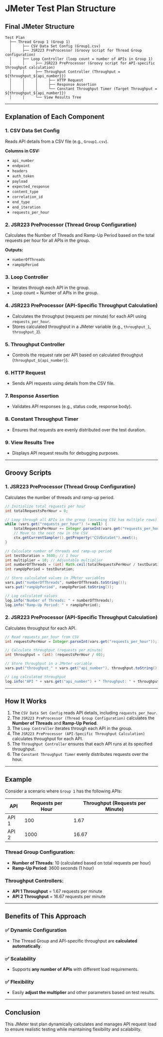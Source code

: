 # JMeter Test Plan Structure

## Final JMeter Structure
```
Test Plan
  ├── Thread Group 1 (Group 1)
  │     ├── CSV Data Set Config (Group1.csv)
  │     ├── JSR223 PreProcessor (Groovy script for Thread Group configuration)
  │     ├── Loop Controller (loop count = number of APIs in Group 1)
  │     │     ├── JSR223 PreProcessor (Groovy script for API-specific throughput calculation)
  │     │     ├── Throughput Controller (Throughput = ${throughput_${api_number}})
  │     │     │     ├── HTTP Request
  │     │     │     ├── Response Assertion
  │     │     │     └── Constant Throughput Timer (Target Throughput = ${throughput_${api_number}})
  │     │     └── View Results Tree
```

---

## Explanation of Each Component

### 1. CSV Data Set Config
Reads API details from a CSV file (e.g., `Group1.csv`).

**Columns in CSV:**
- `api_number`
- `endpoint`
- `headers`
- `auth_token`
- `payload`
- `expected_response`
- `content_type`
- `correlation_id`
- `end_type`
- `end_iteration`
- `requests_per_hour`

### 2. JSR223 PreProcessor (Thread Group Configuration)
Calculates the Number of Threads and Ramp-Up Period based on the total requests per hour for all APIs in the group.

**Outputs:**
- `numberOfThreads`
- `rampUpPeriod`

### 3. Loop Controller
- Iterates through each API in the group.
- Loop count = Number of APIs in the group.

### 4. JSR223 PreProcessor (API-Specific Throughput Calculation)
- Calculates the throughput (requests per minute) for each API using `requests_per_hour`.
- Stores calculated throughput in a JMeter variable (e.g., `throughput_1`, `throughput_2`).

### 5. Throughput Controller
- Controls the request rate per API based on calculated throughput (`throughput_${api_number}`).

### 6. HTTP Request
- Sends API requests using details from the CSV file.

### 7. Response Assertion
- Validates API responses (e.g., status code, response body).

### 8. Constant Throughput Timer
- Ensures that requests are evenly distributed over the test duration.

### 9. View Results Tree
- Displays API request results for debugging purposes.

---

## Groovy Scripts

### 1. JSR223 PreProcessor (Thread Group Configuration)
Calculates the number of threads and ramp-up period.
```groovy
// Initialize total requests per hour
int totalRequestsPerHour = 0;

// Loop through all APIs in the group (assuming CSV has multiple rows)
while (vars.get("requests_per_hour") != null) {
    totalRequestsPerHour += Integer.parseInt(vars.get("requests_per_hour"));
    // Move to the next row in the CSV
    ctx.getCurrentSampler().getProperty("CSVDataSet").next();
}

// Calculate number of threads and ramp-up period
int testDuration = 3600; // 1 hour
int multiplier = 10; // Adjustable multiplier
int numberOfThreads = (int) Math.ceil(totalRequestsPerHour / testDuration * multiplier);
int rampUpPeriod = testDuration;

// Store calculated values in JMeter variables
vars.put("numberOfThreads", numberOfThreads.toString());
vars.put("rampUpPeriod", rampUpPeriod.toString());

// Log calculated values
log.info("Number of Threads: " + numberOfThreads);
log.info("Ramp-Up Period: " + rampUpPeriod);
```

### 2. JSR223 PreProcessor (API-Specific Throughput Calculation)
Calculates throughput for each API.
```groovy
// Read requests_per_hour from CSV
int requestsPerHour = Integer.parseInt(vars.get("requests_per_hour"));

// Calculate throughput (requests per minute)
int throughput = (int) (requestsPerHour / 60);

// Store throughput in a JMeter variable
vars.put("throughput_" + vars.get("api_number"), throughput.toString());

// Log calculated throughput
log.info("API " + vars.get("api_number") + " Throughput: " + throughput + " requests per minute");
```

---

## How It Works

1. The `CSV Data Set Config` reads API details, including `requests_per_hour`.
2. The `JSR223 PreProcessor (Thread Group Configuration)` calculates the **Number of Threads** and **Ramp-Up Period**.
3. The `Loop Controller` iterates through each API in the group.
4. The `JSR223 PreProcessor (API-Specific Throughput Calculation)` calculates throughput for each API.
5. The `Throughput Controller` ensures that each API runs at its specified throughput.
6. The `Constant Throughput Timer` evenly distributes requests over the hour.

---

## Example

Consider a scenario where `Group 1` has the following APIs:

| API  | Requests per Hour | Throughput (Requests per Minute) |
|------|------------------|--------------------------------|
| API 1 | 100              | 1.67                           |
| API 2 | 1000             | 16.67                          |

### Thread Group Configuration:
- **Number of Threads**: 10 (calculated based on total requests per hour)
- **Ramp-Up Period**: 3600 seconds (1 hour)

### Throughput Controllers:
- **API 1 Throughput** = 1.67 requests per minute
- **API 2 Throughput** = 16.67 requests per minute

---

## Benefits of This Approach

### ✅ Dynamic Configuration
- The Thread Group and API-specific throughput are **calculated automatically**.

### ✅ Scalability
- Supports **any number of APIs** with different load requirements.

### ✅ Flexibility
- Easily **adjust the multiplier** and other parameters based on test results.

---

## Conclusion
This JMeter test plan dynamically calculates and manages API request load to ensure realistic testing while maintaining flexibility and scalability.

